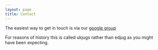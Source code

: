 ```yaml
---
layout: page
title: Contact 
---
```


The easiest way to get in touch is via our [google group](https://groups.google.com/forum/#!forum/ukjugs)

For reasons of history this is called ukjugs rather than edjug as you might have been expecting.
